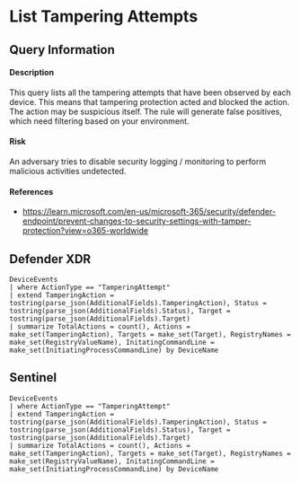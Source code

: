# List Tampering Attempts

## Query Information

#### Description
This query lists all the tampering attempts that have been observed by each device. This means that tampering protection acted and blocked the action. The action may be suspicious itself. The rule will generate false positives, which need filtering based on your environment. 

#### Risk
An adversary tries to disable security logging / monitoring to perform malicious activities undetected. 

#### References
- https://learn.microsoft.com/en-us/microsoft-365/security/defender-endpoint/prevent-changes-to-security-settings-with-tamper-protection?view=o365-worldwide

## Defender XDR
```
DeviceEvents
| where ActionType == "TamperingAttempt"
| extend TamperingAction = tostring(parse_json(AdditionalFields).TamperingAction), Status = tostring(parse_json(AdditionalFields).Status), Target = tostring(parse_json(AdditionalFields).Target)
| summarize TotalActions = count(), Actions = make_set(TamperingAction), Targets = make_set(Target), RegistryNames = make_set(RegistryValueName), InitatingCommandLine = make_set(InitiatingProcessCommandLine) by DeviceName
```
## Sentinel
```
DeviceEvents
| where ActionType == "TamperingAttempt"
| extend TamperingAction = tostring(parse_json(AdditionalFields).TamperingAction), Status = tostring(parse_json(AdditionalFields).Status), Target = tostring(parse_json(AdditionalFields).Target)
| summarize TotalActions = count(), Actions = make_set(TamperingAction), Targets = make_set(Target), RegistryNames = make_set(RegistryValueName), InitatingCommandLine = make_set(InitiatingProcessCommandLine) by DeviceName
```
